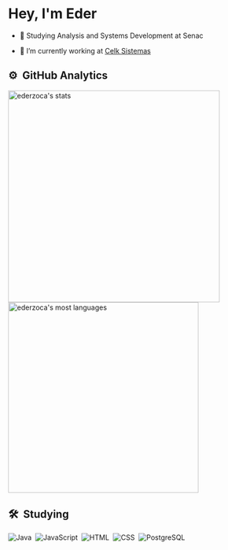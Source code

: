 <h1 align="left">Hey, I'm Eder</h1>

- 🚀 Studying Analysis and Systems Development at Senac 

- 🔭 I’m currently working at [Celk Sistemas]([https://www.instagram.com/celksistemas/?theme=dark])

## ⚙️ &nbsp;GitHub Analytics

<p align="left" display="inline">
<img width="430em" src="https://github-readme-stats.vercel.app/api?username=ederzoca&show_icons=true&theme=radical" alt="ederzoca's stats"/>
<img width="387em" src="https://github-readme-stats.vercel.app/api/top-langs/?username=ederzoca&layout=compact&theme=radical" alt="ederzoca's most languages"/>
</p>

## 🛠 &nbsp;Studying

![Java](https://img.shields.io/badge/-Java-663399?logo=CoffeeScript&logoColor=white&style=for-the-badge)&nbsp;
![JavaScript](https://img.shields.io/badge/-JavaScript-663399?logo=javascript&logoColor=white&style=for-the-badge)&nbsp;
![HTML](https://img.shields.io/badge/-HTML-663399?logo=html5&logoColor=white&style=for-the-badge)&nbsp;
![CSS](https://img.shields.io/badge/-CSS-663399?logo=css3&logoColor=white&style=for-the-badge)&nbsp;
![PostgreSQL](https://img.shields.io/badge/-PostgreSQL-663399?logo=postgresql&logoColor=white&style=for-the-badge)&nbsp;

